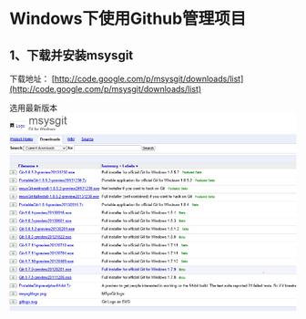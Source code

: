 Windows下使用Github管理项目
===========

1、下载并安装msysgit
-----

下载地址： [http://code.google.com/p/msysgit/downloads/list](http://code.google.com/p/msysgit/downloads/list) 

选用最新版本
![dfdsf](aaa.png)


